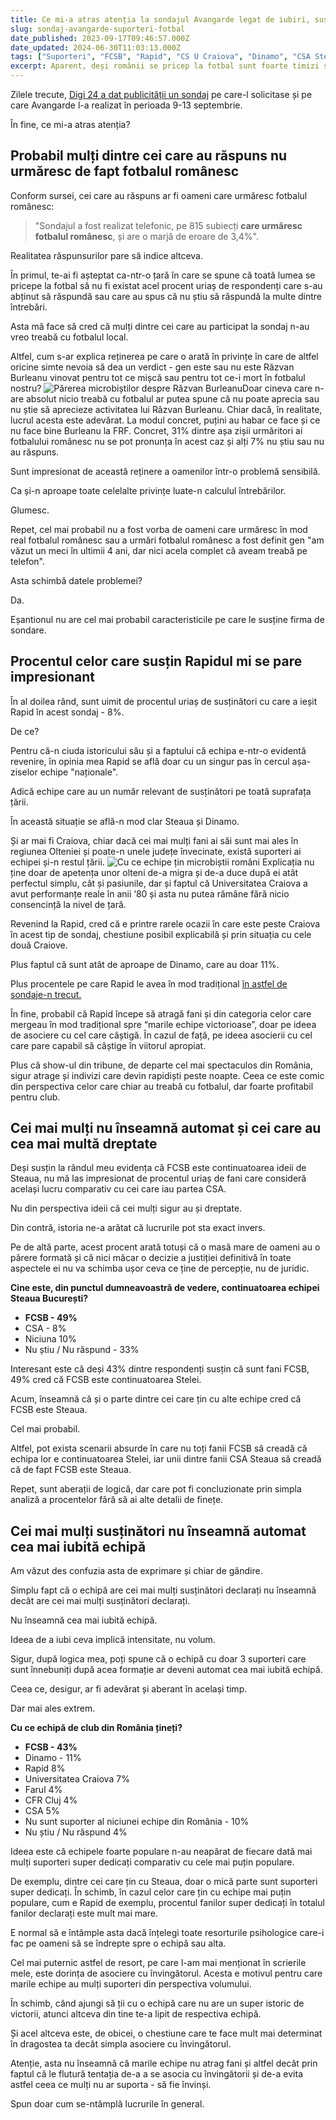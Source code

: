 ```yaml
---
title: Ce mi-a atras atenția la sondajul Avangarde legat de iubiri, susțineri și alte emoții intense din fotbalul românesc
slug: sondaj-avangarde-suporteri-fotbal
date_published: 2023-09-17T09:46:57.000Z
date_updated: 2024-06-30T11:03:13.000Z
tags: ["Suporteri", "FCSB", "Rapid", "CS U Craiova", "Dinamo", "CSA Steaua"]
excerpt: Aparent, deși românii se pricep la fotbal sunt foarte timizi să-și dea cu părerea. Ceea ce, evident, indică mai degrabă că respondenții n-au fost chiar sinceri în tot și-n toate
---
```


Zilele trecute, [Digi 24 a dat publicității un sondaj](https://www.digi24.ro/stiri/sport/fotbal/sondaj-jumatate-dintre-romani-cred-ca-performanta-nationalei-de-fotbal-este-slaba-si-vor-schimbarea-lui-burleanu-de-la-frf-2504823) pe care-l solicitase și pe care Avangarde l-a realizat în perioada 9-13 septembrie.

În fine, ce mi-a atras atenția?

## Probabil mulți dintre cei care au răspuns nu urmăresc de fapt fotbalul românesc

Conform sursei, cei care au răspuns ar fi oameni care urmăresc fotbalul românesc:

> "Sondajul a fost realizat telefonic, pe 815 subiecți **care urmăresc fotbalul românesc**, și are o marjă de eroare de 3,4%".

Realitatea răspunsurilor pare să indice altceva.

În primul, te-ai fi așteptat ca-ntr-o țară în care se spune că toată lumea se pricepe la fotbal să nu fi existat acel procent uriaș de respondenți care s-au abținut să răspundă sau care au spus că nu știu să răspundă la multe dintre întrebări.

Asta mă face să cred că mulți dintre cei care au participat la sondaj n-au vreo treabă cu fotbalul local.

Altfel, cum s-ar explica reținerea pe care o arată în privințe în care de altfel oricine simte nevoia să dea un verdict - gen este sau nu este Răzvan Burleanu vinovat pentru tot ce mișcă sau pentru tot ce-i mort în fotbalul nostru?
![Părerea microbiștilor despre Răzvan Burleanu](__GHOST_URL__/content/images/2023/10/https-3A-2F-2Fsubstack-post-media.s3.amazonaws.com-2Fpublic-2Fimages-2Ff800718b-c178-4a4a-89be-d2442bb04934_800x450.jpeg)Doar cineva care n-are absolut nicio treabă cu fotbalul ar putea spune că nu poate aprecia sau nu știe să aprecieze activitatea lui Răzvan Burleanu. Chiar dacă, în realitate, lucrul acesta este adevărat. La modul concret, puțini au habar ce face și ce nu face bine Burleanu la FRF.
Concret, 31% dintre așa zișii urmăritori ai fotbalului românesc nu se pot pronunța în acest caz și alți 7% nu știu sau nu au răspuns.

Sunt impresionat de această reținere a oamenilor într-o problemă sensibilă.

Ca și-n aproape toate celelalte privințe luate-n calculul întrebărilor.

Glumesc.

Repet, cel mai probabil nu a fost vorba de oameni care urmăresc în mod real fotbalul românesc sau a urmări fotbalul românesc a fost definit gen "am văzut un meci în ultimii 4 ani, dar nici acela complet că aveam treabă pe telefon".

Asta schimbă datele problemei?

Da.

Eșantionul nu are cel mai probabil caracteristicile pe care le susține firma de sondare.

## Procentul celor care susțin Rapidul mi se pare impresionant

În al doilea rând, sunt uimit de procentul uriaș de susținători cu care a ieșit Rapid în acest sondaj - 8%.

De ce?

Pentru că-n ciuda istoricului său și a faptului că echipa e-ntr-o evidentă revenire, în opinia mea Rapid se află doar cu un singur pas în cercul așa-ziselor echipe "naționale".

Adică echipe care au un număr relevant de susținători pe toată suprafața țării.

În această situație se află-n mod clar Steaua și Dinamo.

Și ar mai fi Craiova, chiar dacă cei mai mulți fani ai săi sunt mai ales în regiunea Olteniei și poate-n unele județe învecinate, există suporteri ai echipei și-n restul țării.
![Cu ce echipe țin microbiștii români](__GHOST_URL__/content/images/2023/10/https-3A-2F-2Fsubstack-post-media.s3.amazonaws.com-2Fpublic-2Fimages-2Fabbef61b-3931-401d-b084-9d9d6b786adf_800x450.jpeg)
Explicația nu ține doar de apetența unor olteni de-a migra și de-a duce după ei atât perfectul simplu, cât și pasiunile, dar și faptul că Universitatea Craiova a avut performanțe reale în anii ‘80 și asta nu putea rămâne fără nicio consencință la nivel de țară.

Revenind la Rapid, cred că e printre rarele ocazii în care este peste Craiova în acest tip de sondaj, chestiune posibil explicabilă și prin situația cu cele două Craiove.

Plus faptul că sunt atât de aproape de Dinamo, care au doar 11%.

Plus procentele pe care Rapid le avea în mod tradițional [în astfel de sondaje-n trecut.](https://orangesport.ro/foto-echipa-care-are-cei-mai-multi-suporteri-din-tara-steaua-nu-mai-e-pe-primul-loc-cum-arata-top-13-19203149)

În fine, probabil că Rapid începe să atragă fani și din categoria celor care mergeau în mod tradițional spre “marile echipe victorioase”, doar pe ideea de asociere cu cel care câștigă. În cazul de față, pe ideea asocierii cu cel care pare capabil să câștige în viitorul apropiat.

Plus că show-ul din tribune, de departe cel mai spectaculos din România, sigur atrage și indivizi care devin rapidiști peste noapte. Ceea ce este comic din perspectiva celor care chiar au treabă cu fotbalul, dar foarte profitabil pentru club.

## Cei mai mulți nu înseamnă automat și cei care au cea mai multă dreptate

Deși susțin la rândul meu evidența că FCSB este continuatoarea ideii de Steaua, nu mă las impresionat de procentul uriaș de fani care consideră același lucru comparativ cu cei care iau partea CSA.

Nu din perspectiva ideii că cei mulți sigur au și dreptate.

Din contră, istoria ne-a arătat că lucrurile pot sta exact invers.

Pe de altă parte, acest procent arată totuși că o masă mare de oameni au o părere formată și că nici măcar o decizie a justiției definitivă în toate aspectele ei nu va schimba ușor ceva ce ține de percepție, nu de juridic.

**Cine este, din punctul dumneavoastră de vedere, continuatoarea echipei Steaua București?**

- **FCSB - 49%**
- CSA - 8%
- Niciuna 10%
- Nu știu / Nu răspund - 33%

Interesant este că deși 43% dintre respondenți susțin că sunt fani FCSB,  49% cred că FCSB este continuatoarea Stelei.

Acum, înseamnă că și o parte dintre cei care țin cu alte echipe cred că FCSB este Steaua.

Cel mai probabil.

Altfel, pot exista scenarii absurde în care nu toți fanii FCSB să creadă că echipa lor e continuatoarea Stelei, iar unii dintre fanii CSA Steaua să creadă că de fapt FCSB este Steaua.

Repet, sunt aberații de logică, dar care pot fi concluzionate prin simpla analiză a procentelor fără să ai alte detalii de finețe.

## Cei mai mulți susținători nu înseamnă automat cea mai iubită echipă

Am văzut des confuzia asta de exprimare și chiar de gândire.

Simplu fapt că o echipă are cei mai mulți susținători declarați nu înseamnă decât are cei mai mulți susținători declarați.

Nu înseamnă cea mai iubită echipă.

Ideea de a iubi ceva implică intensitate, nu volum.

Sigur, după logica mea, poți spune că o echipă cu doar 3 suporteri care sunt înnebuniți după acea formație ar deveni automat cea mai iubită echipă.

Ceea ce, desigur, ar fi adevărat și aberant în același timp.

Dar mai ales extrem.

**Cu ce echipă de club din România țineți?**

- **FCSB - 43%**
- Dinamo - 11%
- Rapid 8%
- Universitatea Craiova 7%
- Farul 4%
- CFR Cluj 4%
- CSA 5%
- Nu sunt suporter al niciunei echipe din România - 10%
- Nu știu / Nu răspund 4%

Ideea este că echipele foarte populare n-au neapărat de fiecare dată mai mulți suporteri super dedicați comparativ cu cele mai puțin populare.

De exemplu, dintre cei care țin cu Steaua, doar o mică parte sunt suporteri super dedicați. În schimb, în cazul celor care țin cu echipe mai puțin populare, cum e Rapid de exemplu, procentul fanilor super dedicați în totalul fanilor declarați este mult mai mare.

E normal să e întâmple asta dacă înțelegi toate resorturile psihologice care-i fac pe oameni să se îndrepte spre o echipă sau alta.

Cel mai puternic astfel de resort, pe care l-am mai menționat în scrierile mele, este dorința de asociere cu învingătorul. Acesta e motivul pentru care marile echipe au mulți suporteri din perspectiva volumului.

În schimb, când ajungi să ții cu o echipă care nu are un super istoric de victorii, atunci altceva din tine te-a lipit de respectiva echipă.

Și acel altceva este, de obicei, o chestiune care te face mult mai determinat în dragostea ta decât simpla asociere cu învingătorul.

Atenție, asta nu înseamnă că marile echipe nu atrag fani și altfel decât prin faptul că le flutură tentația de-a a se asocia cu învingătorii și de-a evita astfel ceea ce mulți nu ar suporta - să fie învinși.

Spun doar cum se-ntâmplă lucrurile în general.
